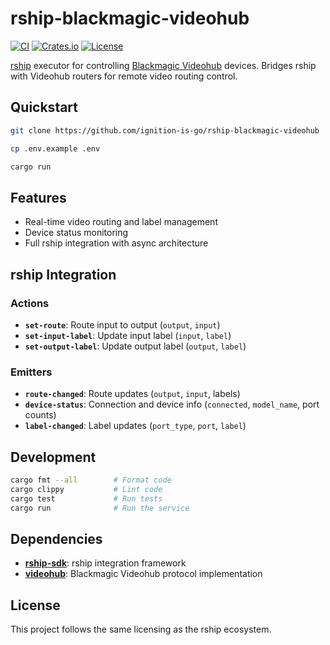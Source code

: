 # rship-blackmagic-videohub

[![CI](https://github.com/ignition-is-go/rship-blackmagic-videohub/workflows/CI/badge.svg)](https://github.com/ignition-is-go/rship-blackmagic-videohub/actions)
[![Crates.io](https://img.shields.io/crates/v/rship-blackmagic-videohub)](https://crates.io/crates/rship-blackmagic-videohub)
[![License](https://img.shields.io/badge/license-MIT-blue.svg)](LICENSE)

[rship](https://docs.rship.io) executor for controlling [Blackmagic Videohub](https://www.blackmagicdesign.com/products/smartvideohub) devices. Bridges rship with Videohub routers for remote video routing control.

## Quickstart

```bash
git clone https://github.com/ignition-is-go/rship-blackmagic-videohub

cp .env.example .env

cargo run
```

## Features

- Real-time video routing and label management
- Device status monitoring  
- Full rship integration with async architecture

## rship Integration

### Actions
- **`set-route`**: Route input to output (`output`, `input`)
- **`set-input-label`**: Update input label (`input`, `label`)
- **`set-output-label`**: Update output label (`output`, `label`)

### Emitters
- **`route-changed`**: Route updates (`output`, `input`, labels)
- **`device-status`**: Connection and device info (`connected`, `model_name`, port counts)
- **`label-changed`**: Label updates (`port_type`, `port`, `label`)

## Development

```bash
cargo fmt --all        # Format code
cargo clippy           # Lint code
cargo test             # Run tests
cargo run              # Run the service
```

## Dependencies

- **[rship-sdk](https://crates.io/crates/rship-sdk)**: rship integration framework
- **[videohub](https://crates.io/crates/videohub)**: Blackmagic Videohub protocol implementation

## License

This project follows the same licensing as the rship ecosystem.